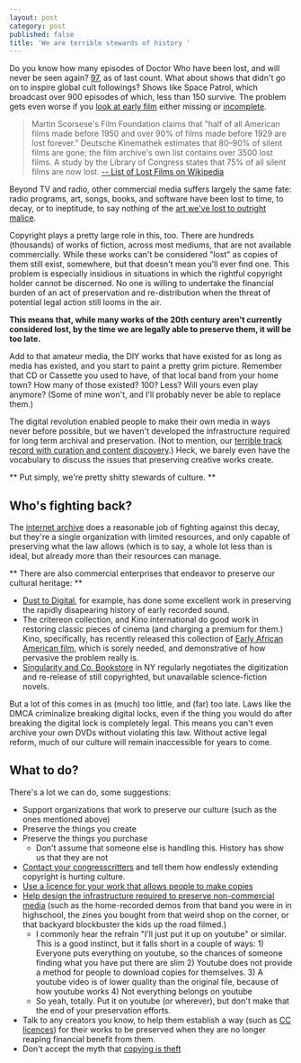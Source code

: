 ```yaml
---
layout: post
category: post
published: false
title: 'We are terrible stewards of history '
---
```

Do you know how many episodes of Doctor Who have been lost, and will never be seen again? [97](https://en.wikipedia.org/wiki/Doctor_Who_missing_episodes), as of last count. What about shows that didn't go on to inspire global cult followings? Shows like Space Patrol, which broadcast over 900 episodes of which, less than 150 survive. The problem gets even worse if you [look at early film](https://en.wikipedia.org/wiki/List_of_lost_films) either missing or [incomplete](https://en.wikipedia.org/wiki/List_of_incomplete_or_partially_lost_films). 

>  Martin Scorsese's Film Foundation claims that "half of all American films made before 1950 and over 90% of films made before 1929 are lost forever." Deutsche Kinemathek estimates that 80–90% of silent films are gone; the film archive's own list contains over 3500 lost films. A study by the Library of Congress states that 75% of all silent films are now lost.
[-- List of Lost Films on Wikipedia](https://en.wikipedia.org/wiki/List_of_lost_films)

Beyond TV and radio, other commercial media suffers largely the same fate: radio programs, art, songs, books, and software have been lost to time, to decay, or to ineptitude, to say nothing of the [art we've lost to outright malice](https://medium.com/@peterbcampbell/why-hitler-stole-art-2136f1f54e77#.l87sevt6k). 

Copyright plays a pretty large role in this, too. There are hundreds (thousands) of works of fiction, across most mediums, that are not available commercially. While these works can't be considered "lost" as copies of them still exist, somewhere, but that doesn't mean you'll ever find one. This problem is especially insidious in situations in which the rightful copyright holder cannot be discerned. No one is willing to undertake the financial burden of an act of preservation and re-distribution when the threat of potential legal action still looms in the air. 

**This means that, while many works of the 20th century aren't currently considered lost, by the time we are legally able to preserve them, it will be too late.**

Add to that amateur media, the DIY works that have existed for as long as media has existed, and you start to paint a pretty grim picture. Remember that CD or Cassette you used to have, of that local band from your home town? How many of those existed? 100? Less? Will yours even play anymore? (Some of mine won't, and I'll probably never be able to replace them.) 

The digital revolution enabled people to make their own media in ways never before possible, but we haven't developed the infrastructure required for long term archival and preservation. (Not to mention, our [terrible track record with curation and content discovery](http://ajroach42.github.io/how-to-fix-new-content-discovery/).) Heck, we barely even have the vocabulary to discuss the issues that preserving creative works create. 

** Put simply, we're pretty shitty stewards of culture. **

## Who's fighting back?

The [internet archive](http://archive.org) does a reasonable job of fighting against this decay, but they're a single organization with limited resources, and only capable of preserving what the law allows (which is to say, a whole lot less than is ideal, but already more than their resources can manage. 

** There are also commercial enterprises that endeavor to preserve our cultural heritage: ** 

- [Dust to Digital](http://www.dust-digital.com/), for example, has done some excellent work in preserving the rapidly disapearing history of early recorded sound. 
- The critereon collection, and Kino international do good work in restoring classic pieces of cinema (and charging a premium for them.) Kino, specifically, has recently released this collection of [Early African American film](https://www.kinolorber.com/film/view/id/2124), which is sorely needed, and demonstrative of how pervasive the problem really is. 
- [Singularity and Co. Bookstore](http://singularityshop.com/collections/all-of-our-ebook-subscriptions) in NY regularly negotiates the digitization and re-release of still copyrighted, but unavailable science-fiction novels. 

But a lot of this comes in as (much) too little, and (far) too late. Laws like the DMCA criminalize breaking digital locks, even if the thing you would do after breaking the digital lock is completely legal. This means you can't even archive your own DVDs without violating this law. Without active legal reform, much of our culture will remain inaccessible for years to come. 

## What to do? 

There's a lot we can do, some suggestions: 

- Support organizations that work to preserve our culture (such as the ones mentioned above) 
- Preserve the things you create
- Preserve the things you purchase
	- Don't assume that someone else is handling this. History has show us that they are not 
- [Contact your congresscritters](https://www.eff.org/congress) and tell them how endlessly extending copyright is hurting culture. 
- [Use a licence for your work that allows people to make copies](https://creativecommons.org/)
- [Help design the infrastructure required to preserve non-commercial media](http://diymedia.cc) (such as the home-recorded demos from that band you were in in highschool, the zines you bought from that weird shop on the corner, or that backyard blockbuster the kids up the road filmed.)
	- I commonly hear the refrain "I'll just put it up on youtube" or similar. This is a good instinct, but it falls short in a couple of ways: 1) Everyone puts everything on youtube, so the chances of someone finding what you have put there are slim 2) Youtube does not provide a method for people to download copies for themselves. 3) A youtube video is of lower quality than the original file, because of how youtube works 4) Not everything belongs on youtube 
    - So yeah, totally. Put it on youtube (or wherever), but don't make that the end of your preservation efforts. 
- Talk to any creators you know, to help them establish a way (such as [CC licences](https://creativecommons.org/)) for their works to be preserved when they are no longer reaping financial benefit from them. 
- Don't accept the myth that [copying is theft](https://www.youtube.com/watch?v=IeTybKL1pM4) 